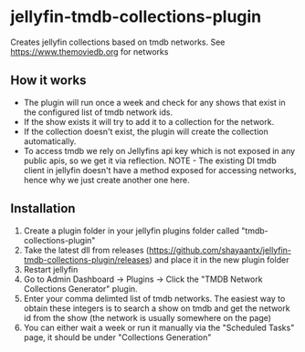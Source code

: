 # jellyfin-tmdb-collections-plugin
Creates jellyfin collections based on tmdb networks. See https://www.themoviedb.org for networks

## How it works
- The plugin will run once a week and check for any shows that exist in the configured list of tmdb network ids.
- If the show exists it will try to add it to a collection for the network.
- If the collection doesn't exist, the plugin will create the collection automatically.
- To access tmdb we rely on Jellyfins api key which is not exposed in any public apis, so we get it via reflection. NOTE - The existing DI tmdb client in jellyfin doesn't have a method exposed for accessing networks, hence why we just create another one here.

## Installation

1. Create a plugin folder in your jellyfin plugins folder called "tmdb-collections-plugin"
2. Take the latest dll from releases (https://github.com/shayaantx/jellyfin-tmdb-collections-plugin/releases) and place it in the new plugin folder
3. Restart jellyfin
4. Go to Admin Dashboard -> Plugins -> Click the "TMDB Network Collections Generator" plugin.
5. Enter your comma delimted list of tmdb networks. The easiest way to obtain these integers is to search a show on tmdb and get the network id from the show (the network is usually somewhere on the page)
6. You can either wait a week or run it manually via the "Scheduled Tasks" page, it should be under "Collections Generation"
